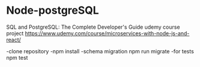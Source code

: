 # Node-postgreSQL
SQL and PostgreSQL: The Complete Developer's Guide udemy course project https://www.udemy.com/course/microservices-with-node-js-and-react/


-clone repository
-npm install
-schema migration npm run migrate
-for tests npm test

